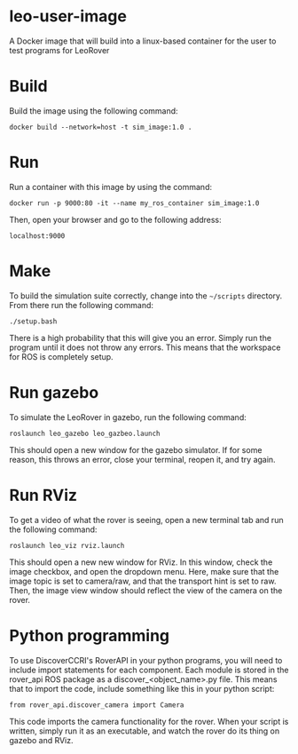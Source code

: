 # leo-user-image
A Docker image that will build into a linux-based container for the user to test programs for LeoRover

# Build
Build the image using the following command:
```
docker build --network=host -t sim_image:1.0 .
```

# Run
Run a container with this image by using the command:
```
docker run -p 9000:80 -it --name my_ros_container sim_image:1.0
```
Then, open your browser and go to the following address:
```
localhost:9000
```

# Make
To build the simulation suite correctly, change into the ```~/scripts``` directory. From there run the following command:
```
./setup.bash
```
There is a high probability that this will give you an error. Simply run the program until it does not throw any errors. This means that the workspace for ROS is completely setup.

# Run gazebo
To simulate the LeoRover in gazebo, run the following command:
```
roslaunch leo_gazebo leo_gazbeo.launch
```
This should open a new window for the gazebo simulator. If for some reason, this throws an error, close your terminal, reopen it, and try again.

# Run RViz
To get a video of what the rover is seeing, open a new terminal tab and run the following command:
```
roslaunch leo_viz rviz.launch
```
This should open a new new window for RViz. In this window, check the image checkbox, and open the dropdown menu. Here, make sure that the image topic is set to camera/raw, and that the transport hint is set to raw. Then, the image view window should reflect the view of the camera on the rover.

# Python programming
To use DiscoverCCRI's RoverAPI in your python programs, you will need to include import statements for each component. Each module is stored in the rover_api ROS package as a discover_<object_name>.py file. This means that to import the code, include something like this in your python script:
```
from rover_api.discover_camera import Camera
```
This code imports the camera functionality for the rover. When your script is written, simply run it as an executable, and watch the rover do its thing on gazebo and RViz.
